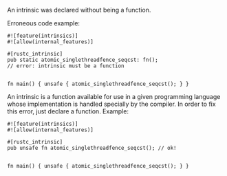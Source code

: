 An intrinsic was declared without being a function.

Erroneous code example:

```compile_fail,E0622
#![feature(intrinsics)]
#![allow(internal_features)]

#[rustc_intrinsic]
pub static atomic_singlethreadfence_seqcst: fn();
// error: intrinsic must be a function


fn main() { unsafe { atomic_singlethreadfence_seqcst(); } }
```

An intrinsic is a function available for use in a given programming language
whose implementation is handled specially by the compiler. In order to fix this
error, just declare a function. Example:

```no_run
#![feature(intrinsics)]
#![allow(internal_features)]

#[rustc_intrinsic]
pub unsafe fn atomic_singlethreadfence_seqcst(); // ok!


fn main() { unsafe { atomic_singlethreadfence_seqcst(); } }
```
